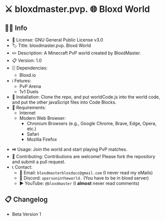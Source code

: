 <style>
  h1,h2,h3{
    font-weight:600 !important;
  }
  </style>

# ⚔️ bloxdmaster.pvp. 🌐 Bloxd World

## 🙋‍♂️ Info

- 📜 License: GNU General Public License v3.0
- 🏷️ Title: bloxdmaster.pvp. Bloxd World
- ✏️ Description: A Minecraft PvP world created by BloxdMaster.
- 📋 Version: 1.0
- 🗄️ Dependencies:
  - Bloxd.io
- ℹ️ Fetures:
  - PvP Arena
  - 1v1 Duels
- 📩 Installation: Clone the repo, and put worldCode.js into the world code, and put the other javaScript files into Code Blocks.
- 🙏 Requirements:
  - Internet
  - Modern Web Browser:
    - Chronium Browsers (e.g., Google Chrome, Brave, Edge, Opera, etc.)
    - Safari
    - Mozilla Firefox

* ⏯️ Usage: Join the world and start playing PvP matches.
* 🫱 Contributing: Contributions are welcome! Please fork the repository and submit a pull request.
* 📞 Contact:
  - 📧 Email: `bloxdmasterbloxdacc@gmail.com` (I never read my eMails)
  - 📱 Discord: `apersonintheworld.` (You have to be in bloxd server)
  - ▶️ YouTube: `@bloxdmaster` (I <b>almost</b> never read comments)

## 📋 Changelog

* Beta Version 1